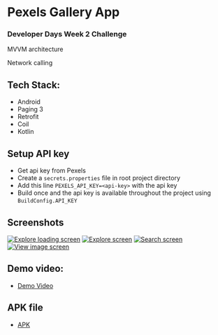 # Pexels Gallery App
### Developer Days Week 2 Challenge

MVVM architecture

Network calling

## Tech Stack:
-   Android
-   Paging 3
-   Retrofit
-   Coil
-   Kotlin

## Setup API key
-   Get api key from Pexels
-   Create a `secrets.properties` file in root project directory
-   Add this line `PEXELS_API_KEY=<api-key>` with the api key
-   Build once and the api key is available throughout the project using `BuildConfig.API_KEY`

## Screenshots
[![Explore loading screen](assets/screenshot01.png)](assets)
[![Explore screen](assets/screenshot02.png)](assets)
[![Search screen](assets/screenshot03.png)](assets)
[![View image screen](assets/screenshot04.png)](assets)

## Demo video:
-	[Demo Video](https://drive.google.com/file/d/1urscafKWHLsPNhS8d9olnuPm59BuImek/view?usp=drivesdk)

## APK file
-   [APK](assets/app-debug.apk)

